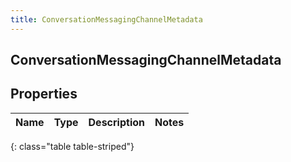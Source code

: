 ```yaml
---
title: ConversationMessagingChannelMetadata
---
```

## ConversationMessagingChannelMetadata

## Properties

|Name | Type | Description | Notes|
|------------ | ------------- | ------------- | -------------|
{: class="table table-striped"}


